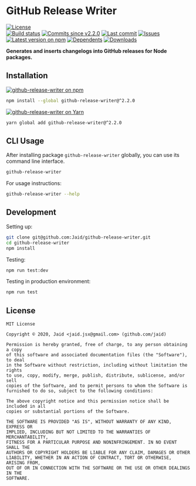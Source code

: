 # GitHub Release Writer


<a href="https://raw.githubusercontent.com/Jaid/github-release-writer/master/license.txt"><img src="https://img.shields.io/github/license/Jaid/github-release-writer?style=flat-square" alt="License"/></a>  
<a href="https://actions-badge.atrox.dev/Jaid/github-release-writer/goto"><img src="https://img.shields.io/endpoint.svg?style=flat-square&url=https%3A%2F%2Factions-badge.atrox.dev%2FJaid%2Fgithub-release-writer%2Fbadge" alt="Build status"/></a> <a href="https://github.com/Jaid/github-release-writer/commits"><img src="https://img.shields.io/github/commits-since/Jaid/github-release-writer/v2.2.0?style=flat-square&logo=github" alt="Commits since v2.2.0"/></a> <a href="https://github.com/Jaid/github-release-writer/commits"><img src="https://img.shields.io/github/last-commit/Jaid/github-release-writer?style=flat-square&logo=github" alt="Last commit"/></a> <a href="https://github.com/Jaid/github-release-writer/issues"><img src="https://img.shields.io/github/issues/Jaid/github-release-writer?style=flat-square&logo=github" alt="Issues"/></a>  
<a href="https://npmjs.com/package/github-release-writer"><img src="https://img.shields.io/npm/v/github-release-writer?style=flat-square&logo=npm&label=latest%20version" alt="Latest version on npm"/></a> <a href="https://github.com/Jaid/github-release-writer/network/dependents"><img src="https://img.shields.io/librariesio/dependents/npm/github-release-writer?style=flat-square&logo=npm" alt="Dependents"/></a> <a href="https://npmjs.com/package/github-release-writer"><img src="https://img.shields.io/npm/dm/github-release-writer?style=flat-square&logo=npm" alt="Downloads"/></a>

**Generates and inserts changelogs into GitHub releases for Node packages.**















## Installation
<a href="https://npmjs.com/package/github-release-writer"><img src="https://img.shields.io/badge/npm-github--release--writer-C23039?style=flat-square&logo=npm" alt="github-release-writer on npm"/></a>
```bash
npm install --global github-release-writer@^2.2.0
```
<a href="https://yarnpkg.com/package/github-release-writer"><img src="https://img.shields.io/badge/Yarn-github--release--writer-2F8CB7?style=flat-square&logo=yarn&logoColor=white" alt="github-release-writer on Yarn"/></a>
```bash
yarn global add github-release-writer@^2.2.0
```




## CLI Usage
After installing package `github-release-writer` globally, you can use its command line interface.
```bash
github-release-writer
```
For usage instructions:
```bash
github-release-writer --help
```




## Development



Setting up:
```bash
git clone git@github.com:Jaid/github-release-writer.git
cd github-release-writer
npm install
```
Testing:
```bash
npm run test:dev
```
Testing in production environment:
```bash
npm run test
```


## License
```text
MIT License

Copyright © 2020, Jaid <jaid.jsx@gmail.com> (github.com/jaid)

Permission is hereby granted, free of charge, to any person obtaining a copy
of this software and associated documentation files (the "Software"), to deal
in the Software without restriction, including without limitation the rights
to use, copy, modify, merge, publish, distribute, sublicense, and/or sell
copies of the Software, and to permit persons to whom the Software is
furnished to do so, subject to the following conditions:

The above copyright notice and this permission notice shall be included in all
copies or substantial portions of the Software.

THE SOFTWARE IS PROVIDED "AS IS", WITHOUT WARRANTY OF ANY KIND, EXPRESS OR
IMPLIED, INCLUDING BUT NOT LIMITED TO THE WARRANTIES OF MERCHANTABILITY,
FITNESS FOR A PARTICULAR PURPOSE AND NONINFRINGEMENT. IN NO EVENT SHALL THE
AUTHORS OR COPYRIGHT HOLDERS BE LIABLE FOR ANY CLAIM, DAMAGES OR OTHER
LIABILITY, WHETHER IN AN ACTION OF CONTRACT, TORT OR OTHERWISE, ARISING FROM,
OUT OF OR IN CONNECTION WITH THE SOFTWARE OR THE USE OR OTHER DEALINGS IN THE
SOFTWARE.
```
